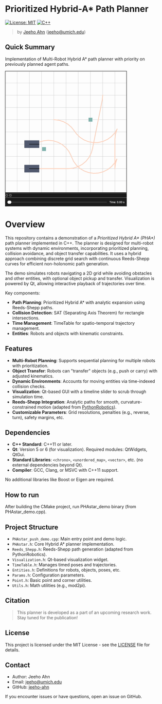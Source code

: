 # Prioritized Hybrid-A* Path Planner

[![License: MIT](https://img.shields.io/badge/License-MIT-yellow.svg)](https://opensource.org/licenses/MIT)
[![C++](https://img.shields.io/badge/Language-C++-blue.svg)](https://en.cppreference.com/w/)

> by [Jeeho Ahn](https://github.com/jeeho-ahn) (jeeho@umich.edu)

## Quick Summary

Implementation of Multi-Robot Hybrid A* path planner with priority on previously planned agent paths.

![demo_gif](./doc/phastar_mapf_demo.gif)

# Overview
This repository contains a demonstration of a *Prioritized Hybrid A\* (PHA\*)* path planner implemented in C++. The planner is designed for multi-robot systems with dynamic environments, incorporating prioritized planning, collision avoidance, and object transfer capabilities. It uses a hybrid approach combining discrete grid search with continuous Reeds-Shepp curves for efficient non-holonomic path generation.

The demo simulates robots navigating a 2D grid while avoiding obstacles and other entities, with optional object pickup and transfer. Visualization is powered by Qt, allowing interactive playback of trajectories over time.

Key components:
- **Path Planning**: Prioritized Hybrid A* with analytic expansion using Reeds-Shepp paths.
- **Collision Detection**: SAT (Separating Axis Theorem) for rectangle intersections.
- **Time Management**: TimeTable for spatio-temporal trajectory management.
- **Entities**: Robots and objects with kinematic constraints.

## Features

- **Multi-Robot Planning**: Supports sequential planning for multiple robots with prioritization.
- **Object Transfer**: Robots can "transfer" objects (e.g., push or carry) with adjusted kinematics.
- **Dynamic Environments**: Accounts for moving entities via time-indexed collision checks.
- **Visualization**: Qt-based GUI with a timeline slider to scrub through simulation time.
- **Reeds-Shepp Integration**: Analytic paths for smooth, curvature-constrained motion (adapted from [PythonRobotics](https://github.com/AtsushiSakai/PythonRobotics/blob/master/PathPlanning/ReedsSheppPath/reeds_shepp_path_planning.py)).
- **Customizable Parameters**: Grid resolutions, penalties (e.g., reverse, turn), safety margins, etc.

## Dependencies

- **C++ Standard**: C++11 or later.
- **Qt**: Version 5 or 6 (for visualization). Required modules: QtWidgets, QtGui.
- **Standard Libraries**: `<chrono>`, `<unordered_map>`, `<vector>`, etc. (no external dependencies beyond Qt).
- **Compiler**: GCC, Clang, or MSVC with C++11 support.

No additional libraries like Boost or Eigen are required.


## How to run

After building the CMake project, run PHAstar_demo binary (from PHAstar_demo.cpp).


## Project Structure

- `PHAstar_push_demo.cpp`: Main entry point and demo logic.
- `PHAstar.h`: Core Hybrid A* planner implementation.
- `Reeds_Shepp.h`: Reeds-Shepp path generation (adapted from PythonRobotics).
- `Visualization.h`: Qt-based visualization widget.
- `TimeTable.h`: Manages timed poses and trajectories.
- `Entities.h`: Definitions for robots, objects, poses, etc.
- `Params.h`: Configuration parameters.
- `Point.h`: Basic point and corner utilities.
- `Utils.h`: Math utilities (e.g., mod2pi).

## Citation
> This planner is developed as a part of an upcoming research work. Stay tuned for the publication!

## License

This project is licensed under the MIT License - see the [LICENSE](LICENSE) file for details.

## Contact

- Author: Jeeho Ahn
- Email: jeeho@umich.edu
- GitHub: [jeeho-ahn](https://github.com/jeeho-ahn)

If you encounter issues or have questions, open an issue on GitHub.